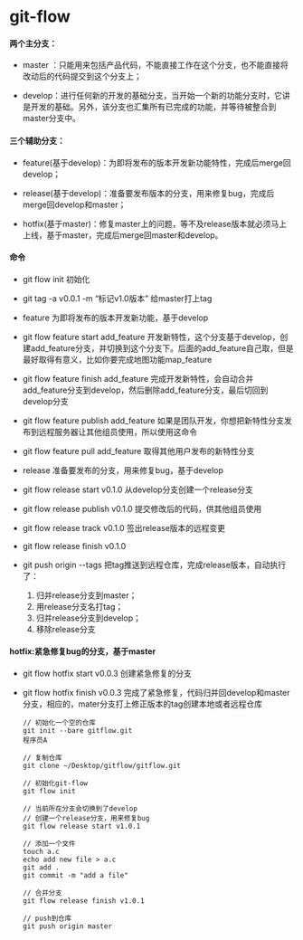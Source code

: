 # git-flow

#### 两个主分支：

* master ：只能用来包括产品代码，不能直接工作在这个分支，也不能直接将改动后的代码提交到这个分支上；

* develop：进行任何新的开发的基础分支，当开始一个新的功能分支时，它讲是开发的基础。另外，该分支也汇集所有已完成的功能，并等待被整合到master分支中。

#### 三个辅助分支：

* feature(基于develop)：为即将发布的版本开发新功能特性，完成后merge回develop；

* release(基于develop)：准备要发布版本的分支，用来修复bug，完成后merge回develop和master；

* hotfix(基于master)：修复master上的问题，等不及release版本就必须马上上线，基于master，完成后merge回master和develop。

#### 命令

* git flow init 
  初始化

* git tag -a v0.0.1 -m “标记v1.0版本”
  给master打上tag

* feature
  为即将发布的版本开发新功能，基于develop

* git flow feature start add_feature
  开发新特性，这个分支基于develop，创建add_feature分支，并切换到这个分支下。后面的add_feature自己取，但是最好取得有意义，比如你要完成地图功能map_feature

* git flow feature finish add_feature
  完成开发新特性，会自动合并add_feature分支到develop，然后删除add_feature分支，最后切回到develop分支

* git flow feature publish add_feature
  如果是团队开发，你想把新特性分支发布到远程服务器让其他组员使用，所以使用这命令

* git flow feature pull add_feature
  取得其他用户发布的新特性分支

* release
  准备要发布的分支，用来修复bug，基于develop

* git flow release start v0.1.0
  从develop分支创建一个release分支

* git flow release publish v0.1.0
  提交修改后的代码，供其他组员使用

* git flow release track v0.1.0
  签出release版本的远程变更

* git flow release finish v0.1.0

* git push origin --tags 
  把tag推送到远程仓库，完成release版本，自动执行了：
  1. 归并release分支到master；
  2. 用release分支名打tag；
  3. 归并release分支到develop；
  4. 移除release分支

#### hotfix:紧急修复bug的分支，基于master

* git flow hotfix start v0.0.3
  创建紧急修复的分支

* git flow hotfix finish v0.0.3
  完成了紧急修复，代码归并回develop和master分支，相应的，mater分支打上修正版本的tag创建本地或者远程仓库

      // 初始化一个空的仓库
      git init --bare gitflow.git
      程序员A

      // 复制仓库
      git clone ~/Desktop/gitflow/gitflow.git

      // 初始化git-flow
      git flow init

      // 当前所在分支会切换到了develop
      // 创建一个release分支，用来修复bug
      git flow release start v1.0.1

      // 添加一个文件
      touch a.c
      echo add new file > a.c
      git add .
      git commit -m "add a file"

      // 合并分支
      git flow release finish v1.0.1

      // push到仓库
      git push origin master
